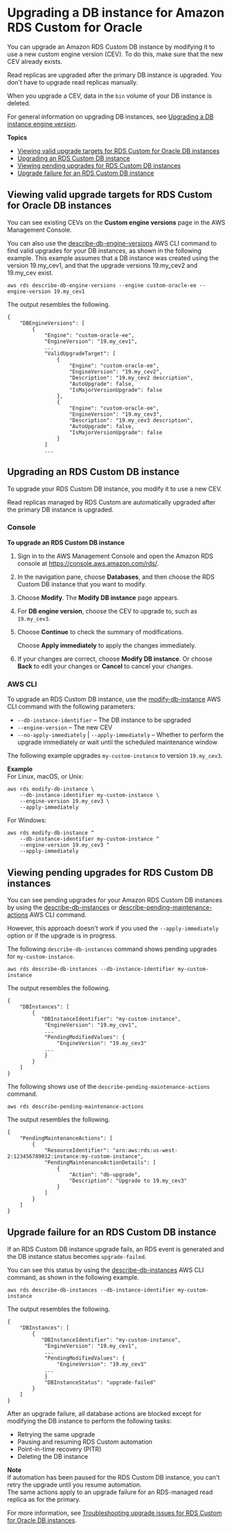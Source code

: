 # Upgrading a DB instance for Amazon RDS Custom for Oracle<a name="custom-upgrading"></a>

You can upgrade an Amazon RDS Custom DB instance by modifying it to use a new custom engine version \(CEV\)\. To do this, make sure that the new CEV already exists\.

Read replicas are upgraded after the primary DB instance is upgraded\. You don't have to upgrade read replicas manually\.

When you upgrade a CEV, data in the `bin` volume of your DB instance is deleted\.

For general information on upgrading DB instances, see [Upgrading a DB instance engine version](USER_UpgradeDBInstance.Upgrading.md)\.

**Topics**
+ [Viewing valid upgrade targets for RDS Custom for Oracle DB instances](#custom-upgrading-target)
+ [Upgrading an RDS Custom DB instance](#custom-upgrading-modify)
+ [Viewing pending upgrades for RDS Custom DB instances](#custom-upgrading-pending)
+ [Upgrade failure for an RDS Custom DB instance](#custom-upgrading-failure)

## Viewing valid upgrade targets for RDS Custom for Oracle DB instances<a name="custom-upgrading-target"></a>

You can see existing CEVs on the **Custom engine versions** page in the AWS Management Console\.

You can also use the [describe\-db\-engine\-versions](https://docs.aws.amazon.com/cli/latest/reference/rds/describe-db-engine-versions.html) AWS CLI command to find valid upgrades for your DB instances, as shown in the following example\. This example assumes that a DB instance was created using the version 19\.my\_cev1, and that the upgrade versions 19\.my\_cev2 and 19\.my\_cev exist\.

```
aws rds describe-db-engine-versions --engine custom-oracle-ee --engine-version 19.my_cev1
```

The output resembles the following\.

```
{
    "DBEngineVersions": [
        {
            "Engine": "custom-oracle-ee",
            "EngineVersion": "19.my_cev1",
            ...
            "ValidUpgradeTarget": [
                {
                    "Engine": "custom-oracle-ee",
                    "EngineVersion": "19.my_cev2",
                    "Description": "19.my_cev2 description",
                    "AutoUpgrade": false,
                    "IsMajorVersionUpgrade": false
                },
                {
                    "Engine": "custom-oracle-ee",
                    "EngineVersion": "19.my_cev3",
                    "Description": "19.my_cev3 description",
                    "AutoUpgrade": false,
                    "IsMajorVersionUpgrade": false
                }
            ]
            ...
```

## Upgrading an RDS Custom DB instance<a name="custom-upgrading-modify"></a>

To upgrade your RDS Custom DB instance, you modify it to use a new CEV\.

Read replicas managed by RDS Custom are automatically upgraded after the primary DB instance is upgraded\.

### Console<a name="custom-upgrading-modify.CON"></a>

**To upgrade an RDS Custom DB instance**

1. Sign in to the AWS Management Console and open the Amazon RDS console at [https://console\.aws\.amazon\.com/rds/](https://console.aws.amazon.com/rds/)\.

1. In the navigation pane, choose **Databases**, and then choose the RDS Custom DB instance that you want to modify\.

1. Choose **Modify**\. The **Modify DB instance** page appears\.

1. For **DB engine version**, choose the CEV to upgrade to, such as `19.my_cev3`\.

1. Choose **Continue** to check the summary of modifications\.

   Choose **Apply immediately** to apply the changes immediately\.

1. If your changes are correct, choose **Modify DB instance**\. Or choose **Back** to edit your changes or **Cancel** to cancel your changes\.

### AWS CLI<a name="custom-upgrading-modify.CLI"></a>

To upgrade an RDS Custom DB instance, use the [modify\-db\-instance](https://docs.aws.amazon.com/cli/latest/reference/rds/modify-db-instance.html) AWS CLI command with the following parameters:
+ `--db-instance-identifier` – The DB instance to be upgraded
+ `--engine-version` – The new CEV
+ `--no-apply-immediately` \| `--apply-immediately` – Whether to perform the upgrade immediately or wait until the scheduled maintenance window

The following example upgrades `my-custom-instance` to version `19.my_cev3`\.

**Example**  
For Linux, macOS, or Unix:  

```
aws rds modify-db-instance \
    --db-instance-identifier my-custom-instance \
    --engine-version 19.my_cev3 \
    --apply-immediately
```
For Windows:  

```
aws rds modify-db-instance ^
    --db-instance-identifier my-custom-instance ^
    --engine-version 19.my_cev3 ^
    --apply-immediately
```

## Viewing pending upgrades for RDS Custom DB instances<a name="custom-upgrading-pending"></a>

You can see pending upgrades for your Amazon RDS Custom DB instances by using the [describe\-db\-instances](https://docs.aws.amazon.com/cli/latest/reference/rds/describe-db-instances.html) or [describe\-pending\-maintenance\-actions](https://docs.aws.amazon.com/cli/latest/reference/rds/describe-pending-maintenance-actions.html) AWS CLI command\.

However, this approach doesn't work if you used the `--apply-immediately` option or if the upgrade is in progress\.

The following `describe-db-instances` command shows pending upgrades for `my-custom-instance`\.

```
aws rds describe-db-instances --db-instance-identifier my-custom-instance
```

The output resembles the following\.

```
{
    "DBInstances": [
        {
           "DBInstanceIdentifier": "my-custom-instance",
            "EngineVersion": "19.my_cev1",
            ...
            "PendingModifiedValues": {
                "EngineVersion": "19.my_cev3"
            ...
            }
        }
    ]
}
```

The following shows use of the `describe-pending-maintenance-actions` command\.

```
aws rds describe-pending-maintenance-actions
```

The output resembles the following\.

```
{
    "PendingMaintenanceActions": [
        {
            "ResourceIdentifier": "arn:aws:rds:us-west-2:123456789012:instance:my-custom-instance",
            "PendingMaintenanceActionDetails": [
                {
                    "Action": "db-upgrade",
                    "Description": "Upgrade to 19.my_cev3"
                }
            ]
        }
    ]
}
```

## Upgrade failure for an RDS Custom DB instance<a name="custom-upgrading-failure"></a>

If an RDS Custom DB instance upgrade fails, an RDS event is generated and the DB instance status becomes `upgrade-failed`\.

You can see this status by using the [describe\-db\-instances](https://docs.aws.amazon.com/cli/latest/reference/rds/describe-db-instances.html) AWS CLI command, as shown in the following example\.

```
aws rds describe-db-instances --db-instance-identifier my-custom-instance
```

The output resembles the following\.

```
{
    "DBInstances": [
        {
           "DBInstanceIdentifier": "my-custom-instance",
            "EngineVersion": "19.my_cev1",
            ...
            "PendingModifiedValues": {
                "EngineVersion": "19.my_cev3"
            ...
            }
            "DBInstanceStatus": "upgrade-failed"
        }
    ]
}
```

After an upgrade failure, all database actions are blocked except for modifying the DB instance to perform the following tasks:
+ Retrying the same upgrade
+ Pausing and resuming RDS Custom automation
+ Point\-in\-time recovery \(PITR\)
+ Deleting the DB instance

**Note**  
If automation has been paused for the RDS Custom DB instance, you can't retry the upgrade until you resume automation\.  
The same actions apply to an upgrade failure for an RDS\-managed read replica as for the primary\.

For more information, see [Troubleshooting upgrade issues for RDS Custom for Oracle DB instances](custom-troubleshooting.md#custom-troubleshooting-upgrade)\.